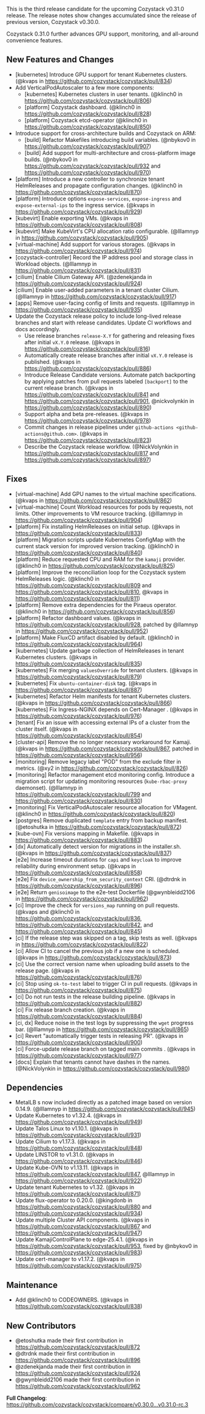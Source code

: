 This is the third release candidate for the upcoming Cozystack v0.31.0 release.
The release notes show changes accumulated since the release of previous version, Cozystack v0.30.0.

Cozystack 0.31.0 further advances GPU support, monitoring, and all-around convenience features.

## New Features and Changes

* [kubernetes] Introduce GPU support for tenant Kubernetes clusters. (@kvaps in https://github.com/cozystack/cozystack/pull/834)
* Add VerticalPodAutoscaler to a few more components:
    * [kubernetes] Kubernetes clusters in user tenants. (@klinch0 in https://github.com/cozystack/cozystack/pull/806)
    * [platform] Cozystack dashboard. (@klinch0 in https://github.com/cozystack/cozystack/pull/828)
    * [platform] Cozystack etcd-operator (@klinch0 in https://github.com/cozystack/cozystack/pull/850)
* Introduce support for cross-architecture builds and Cozystack on ARM:
    * [build] Refactor Makefiles introducing build variables. (@nbykov0 in https://github.com/cozystack/cozystack/pull/907)
    * [build] Add support for multi-architecture and cross-platform image builds. (@nbykov0 in https://github.com/cozystack/cozystack/pull/932 and https://github.com/cozystack/cozystack/pull/970)
* [platform] Introduce a new controller to synchronize tenant HelmReleases and propagate configuration changes. (@klinch0 in https://github.com/cozystack/cozystack/pull/870)
* [platform] Introduce options `expose-services`, `expose-ingress` and `expose-external-ips` to the ingress service. (@kvaps in https://github.com/cozystack/cozystack/pull/929)
* [kubevirt] Enable exporting VMs. (@kvaps in https://github.com/cozystack/cozystack/pull/808)
* [kubevirt] Make KubeVirt's CPU allocation ratio configurable. (@lllamnyp in https://github.com/cozystack/cozystack/pull/905)
* [virtual-machine] Add support for various storages. (@kvaps in https://github.com/cozystack/cozystack/pull/974)
* [cozystack-controller] Record the IP address pool and storage class in Workload objects. (@lllamnyp in https://github.com/cozystack/cozystack/pull/831)
* [cilium] Enable Cilium Gateway API. (@zdenekjanda in https://github.com/cozystack/cozystack/pull/924)
* [cilium] Enable user-added parameters in a tenant cluster Cilium. (@lllamnyp in https://github.com/cozystack/cozystack/pull/917)
* [apps] Remove user-facing config of limits and requests. (@lllamnyp in https://github.com/cozystack/cozystack/pull/935)
* Update the Cozystack release policy to include long-lived release branches and start with release candidates. Update CI workflows and docs accordingly.
    * Use release branches `release-X.Y` for gathering and releasing fixes after initial `vX.Y.0` release. (@kvaps in https://github.com/cozystack/cozystack/pull/816)
    * Automatically create release branches after initial `vX.Y.0` release is published. (@kvaps in https://github.com/cozystack/cozystack/pull/886)
    * Introduce Release Candidate versions. Automate patch backporting by applying patches from pull requests labeled `[backport]` to the current release branch. (@kvaps in https://github.com/cozystack/cozystack/pull/841 and https://github.com/cozystack/cozystack/pull/901, @nickvolynkin in https://github.com/cozystack/cozystack/pull/890)
    * Support alpha and beta pre-releases. (@kvaps in https://github.com/cozystack/cozystack/pull/978)
    * Commit changes in release pipelines under `github-actions <github-actions@github.com>`. (@kvaps in https://github.com/cozystack/cozystack/pull/823)
    * Describe the Cozystack release workflow. (@NickVolynkin in https://github.com/cozystack/cozystack/pull/817 and https://github.com/cozystack/cozystack/pull/897)

## Fixes

* [virtual-machine] Add GPU names to the virtual machine specifications. (@kvaps in https://github.com/cozystack/cozystack/pull/862)
* [virtual-machine] Count Workload resources for pods by requests, not limits. Other improvements to VM resource tracking. (@lllamnyp in https://github.com/cozystack/cozystack/pull/904)
* [platform] Fix installing HelmReleases on initial setup. (@kvaps in https://github.com/cozystack/cozystack/pull/833)
* [platform] Migration scripts update Kubernetes ConfigMap with the current stack version for improved version tracking. (@klinch0 in https://github.com/cozystack/cozystack/pull/840)
* [platform] Reduce requested CPU and RAM for the `kamaji` provider. (@klinch0 in https://github.com/cozystack/cozystack/pull/825)
* [platform] Improve the reconciliation loop for the Cozystack system HelmReleases logic. (@klinch0 in https://github.com/cozystack/cozystack/pull/809 and https://github.com/cozystack/cozystack/pull/810, @kvaps in https://github.com/cozystack/cozystack/pull/811)
* [platform] Remove extra dependencies for the Piraeus operator. (@klinch0 in https://github.com/cozystack/cozystack/pull/856)
* [platform] Refactor dashboard values. (@kvaps in https://github.com/cozystack/cozystack/pull/928, patched by @llamnyp in https://github.com/cozystack/cozystack/pull/952)
* [platform] Make FluxCD artifact disabled by default. (@klinch0 in https://github.com/cozystack/cozystack/pull/964)
* [kubernetes] Update garbage collection of HelmReleases in tenant Kubernetes clusters. (@kvaps in https://github.com/cozystack/cozystack/pull/835)
* [kubernetes] Fix merging `valuesOverride` for tenant clusters. (@kvaps in https://github.com/cozystack/cozystack/pull/879)
* [kubernetes] Fix `ubuntu-container-disk` tag. (@kvaps in https://github.com/cozystack/cozystack/pull/887)
* [kubernetes] Refactor Helm manifests for tenant Kubernetes clusters. (@kvaps in https://github.com/cozystack/cozystack/pull/866)
* [kubernetes] Fix Ingress-NGINX depends on Cert-Manager . (@kvaps in https://github.com/cozystack/cozystack/pull/976)
* [tenant] Fix an issue with accessing external IPs of a cluster from the cluster itself. (@kvaps in https://github.com/cozystack/cozystack/pull/854)
* [cluster-api] Remove the no longer necessary workaround for Kamaji. (@kvaps in https://github.com/cozystack/cozystack/pull/867, patched in https://github.com/cozystack/cozystack/pull/956) 
* [monitoring] Remove legacy label "POD" from the exclude filter in metrics. (@xy2 in https://github.com/cozystack/cozystack/pull/826)
* [monitoring] Refactor management etcd monitoring config. Introduce a migration script for updating monitoring resources (`kube-rbac-proxy` daemonset). (@lllamnyp in https://github.com/cozystack/cozystack/pull/799 and https://github.com/cozystack/cozystack/pull/830)
* [monitoring] Fix VerticalPodAutoscaler resource allocation for VMagent. (@klinch0 in https://github.com/cozystack/cozystack/pull/820)
* [postgres] Remove duplicated `template` entry from backup manifest. (@etoshutka in https://github.com/cozystack/cozystack/pull/872)
* [kube-ovn] Fix versions mapping in Makefile. (@kvaps in https://github.com/cozystack/cozystack/pull/883)
* [dx] Automatically detect version for migrations in the installer.sh. (@kvaps in https://github.com/cozystack/cozystack/pull/837)
* [e2e] Increase timeout durations for `capi` and `keycloak` to improve reliability during environment setup. (@kvaps in https://github.com/cozystack/cozystack/pull/858)
* [e2e] Fix `device_ownership_from_security_context` CRI. (@dtrdnk in https://github.com/cozystack/cozystack/pull/896)
* [e2e] Return `genisoimage` to the e2e-test Dockerfile (@gwynbleidd2106 in https://github.com/cozystack/cozystack/pull/962)
* [ci] Improve the check for `versions_map` running on pull requests. (@kvaps and @klinch0 in https://github.com/cozystack/cozystack/pull/836, https://github.com/cozystack/cozystack/pull/842, and https://github.com/cozystack/cozystack/pull/845)
* [ci] If the release step was skipped on a tag, skip tests as well. (@kvaps in https://github.com/cozystack/cozystack/pull/822)
* [ci] Allow CI to cancel the previous job if a new one is scheduled. (@kvaps in https://github.com/cozystack/cozystack/pull/873)
* [ci] Use the correct version name when uploading build assets to the release page. (@kvaps in https://github.com/cozystack/cozystack/pull/876)
* [ci] Stop using `ok-to-test` label to trigger CI in pull requests. (@kvaps in https://github.com/cozystack/cozystack/pull/875)
* [ci] Do not run tests in the release building pipeline. (@kvaps in https://github.com/cozystack/cozystack/pull/882)
* [ci] Fix release branch creation. (@kvaps in https://github.com/cozystack/cozystack/pull/884)
* [ci, dx] Reduce noise in the test logs by suppressing the `wget` progress bar. (@lllamnyp in https://github.com/cozystack/cozystack/pull/865)
* [ci] Revert "automatically trigger tests in releasing PR". (@kvaps in https://github.com/cozystack/cozystack/pull/900)
* [ci] Force-update release branch on tagged main commits . (@kvaps in https://github.com/cozystack/cozystack/pull/977)
* [docs] Explain that tenants cannot have dashes in the names. (@NickVolynkin in https://github.com/cozystack/cozystack/pull/980)

## Dependencies

* MetalLB s now included directly as a patched image based on version 0.14.9. (@lllamnyp in https://github.com/cozystack/cozystack/pull/945)
* Update Kubernetes to v1.32.4. (@kvaps in https://github.com/cozystack/cozystack/pull/949)
* Update Talos Linux to v1.10.1. (@kvaps in https://github.com/cozystack/cozystack/pull/931)
* Update Cilium to v1.17.3. (@kvaps in https://github.com/cozystack/cozystack/pull/848)
* Update LINSTOR to v1.31.0. (@kvaps in https://github.com/cozystack/cozystack/pull/846)
* Update Kube-OVN to v1.13.11. (@kvaps in https://github.com/cozystack/cozystack/pull/847, @lllamnyp in https://github.com/cozystack/cozystack/pull/922)
* Update tenant Kubernetes to v1.32. (@kvaps in https://github.com/cozystack/cozystack/pull/871)
* Update flux-operator to 0.20.0. (@kingdonb in https://github.com/cozystack/cozystack/pull/880 and https://github.com/cozystack/cozystack/pull/934)
* Update multiple Cluster API components. (@kvaps in https://github.com/cozystack/cozystack/pull/867 and https://github.com/cozystack/cozystack/pull/947)
* Update KamajiControlPlane to edge-25.4.1. (@kvaps in https://github.com/cozystack/cozystack/pull/953, fixed by @nbykov0 in https://github.com/cozystack/cozystack/pull/983)
* Update cert-manager to v1.17.2. (@kvaps in https://github.com/cozystack/cozystack/pull/975)

## Maintenance

* Add @klinch0 to CODEOWNERS. (@kvaps in https://github.com/cozystack/cozystack/pull/838)

## New Contributors

* @etoshutka made their first contribution in https://github.com/cozystack/cozystack/pull/872
* @dtrdnk made their first contribution in https://github.com/cozystack/cozystack/pull/896
* @zdenekjanda made their first contribution in https://github.com/cozystack/cozystack/pull/924
* @gwynbleidd2106 made their first contribution in https://github.com/cozystack/cozystack/pull/962

**Full Changelog**: https://github.com/cozystack/cozystack/compare/v0.30.0...v0.31.0-rc.3
